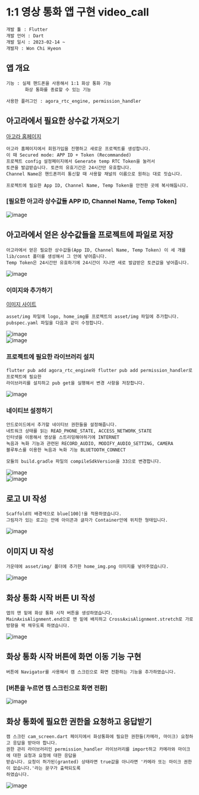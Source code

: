# 1:1 영상 통화 앱 구현 video_call

```
개발 툴 : Flutter
개발 언어 : Dart
개발 일시 : 2023-02-14 ~
개발자 : Won Chi Hyeon
```

## 앱 개요
```
기능 : 실제 핸드폰을 사용해서 1:1 화상 통화 기능
       화상 통화를 종료할 수 있는 기능
       
사용한 플러그인 : agora_rtc_engine, permission_handler
```

## 아고라에서 필요한 상수값 가져오기
[아고라 홈페이지](https://www.agora.io)
```
아고라 홈페이지에서 회원가입을 진행하고 새로운 프로젝트를 생성합니다.
이 때 Secured mode: APP ID + Token (Recommanded)
프로젝트 config 설정페이지에서 Generate temp RTC Token을 눌러서
토큰을 발급받습니다. 토큰의 유효기간은 24시간만 유효합니다.
Channel Name은 핸드폰끼리 통신할 때 사용할 채널의 이름으로 원하는 대로 짓습니다.

프로젝트에 필요한 App ID, Channel Name, Temp Token을 안전한 곳에 복사해둡니다.
```
### [필요한 아고라 상수값들 APP ID, Channel Name, Temp Token]
![image](https://user-images.githubusercontent.com/58906858/218630843-183c655b-3f89-47d5-ab80-65ace56ace58.png)

## 아고라에서 얻은 상수값들을 프로젝트에 파일로 저장
```
아고라에서 얻은 필요한 상수값들(App ID, Channel Name, Temp Token) 이 세 개를
lib/const 폴더를 생성해서 그 안에 넣어줍니다.
Temp Token은 24시간만 유효하기에 24시간이 지나면 새로 발급받은 토큰값을 넣어줍니다.
```
![image](https://user-images.githubusercontent.com/58906858/218631335-7db9254d-340d-4f6b-ae16-96a718ed0c83.png)

### 이미지와 추가하기
[이미지 사이트](https://github.com/codefactory-co/golden-rabbit-flutter-novice/tree/main/ch12/video_call)
```
asset/img 파일에 logo, home_img를 프로젝트의 asset/img 파일에 추가합니다.
pubspec.yaml 파일을 다음과 같이 수정합니다.
```
![image](https://user-images.githubusercontent.com/58906858/218633292-9766f420-d87c-42ac-9ced-7e41fc9d2091.png)   
![image](https://user-images.githubusercontent.com/58906858/218633251-e6b14f0b-e217-40d9-b0cb-13805d2c19e6.png)

### 프로젝트에 필요한 라이브러리 설치
```
flutter pub add agora_rtc_engine와 flutter pub add permission_handler로 프로젝트에 필요한
라이브러리를 설치하고 pub get을 실행해서 변경 사항을 저장합니다.
```
![image](https://user-images.githubusercontent.com/58906858/218633476-c4d0a614-8279-45af-b8c7-d247f434e924.png)

### 네이티브 설정하기
```
안드로이드에서 추가할 네이티브 권한들을 설정해줍니다.
네트워크 상태를 읽는 READ_PHONE_STATE, ACCESS_NETWORK_STATE
인터넷을 이용해서 영상을 스트리밍해야하기에 INTERNET
녹음과 녹화 기능과 관련된 RECORD_AUDIO, MODIFY_AUDIO_SETTING, CAMERA
블루투스를 이용한 녹음과 녹화 기능 BLUETOOTH_CONNECT

모듈의 build.gradle 파일의 compileSdkVersion을 33으로 변경합니다.
```
![image](https://user-images.githubusercontent.com/58906858/218634687-f29f4206-00b2-4715-bc90-a61695d2f33b.png)   
![image](https://user-images.githubusercontent.com/58906858/218634663-16be9e8b-c23a-435e-aae5-bf822fc1677b.png)

## 로고 UI 작성
```
Scaffold의 배경색으로 blue[100]!을 적용하였습니다.
그림자가 있는 로고는 안에 아이콘과 글자가 Container안에 위치한 형태입니다.
```
![image](https://user-images.githubusercontent.com/58906858/218936962-ea1358ca-63b0-4009-8e8e-e043f6c25e3f.png)

## 이미지 UI 작성
```
가운데에 asset/img/ 폴더에 추가한 home_img.png 이미지를 넣어주었습니다.
```
![image](https://user-images.githubusercontent.com/58906858/218937370-1ecabd78-1310-499d-973e-d41d60637122.png)

## 화상 통화 시작 버튼 UI 작성
```
앱의 맨 밑에 화상 통화 시작 버튼을 생성하였습니다.
MainAxisAlignment.end으로 맨 밑에 배치하고 CrossAxisAlignment.stretch로 가로방향을 꽉 채우도록 하였습니다.
```
![image](https://user-images.githubusercontent.com/58906858/218940713-2180af18-eda6-4dd6-9027-fcbc6893c19c.png)
       
## 화상 통화 시작 버튼에 화면 이동 기능 구현
```
버튼에 Navigator를 사용해서 캠 스크린으로 화면 전환하는 기능을 추가하였습니다.
```
### [버튼을 누르면 캠 스크린으로 화면 전환]
![image](https://user-images.githubusercontent.com/58906858/219267715-4a24ad80-bf71-423b-84f2-fe8895287937.png)

## 화상 통화에 필요한 권한을 요청하고 응답받기
```
캠 스크린 cam_screen.dart 페이지에서 화상통화에 필요한 권한들(카메라, 마이크) 요청하고 응답을 받아야 합니다.
권한 관리 라이브러리인 permission_handler 라이브러리를 import하고 카메라와 마이크에 대한 요청과 요청에 대한 응답을
받습니다. 요청이 허가된(granted) 상태라면 true값을 아니라면 '카메라 또는 마이크 권한이 없습니다.'라는 문구가 출력되도록
하였습니다.
```
![image](https://user-images.githubusercontent.com/58906858/219268804-6a9e0ddd-f8d9-4f8e-bb8b-b35f2d59cf6c.png)
